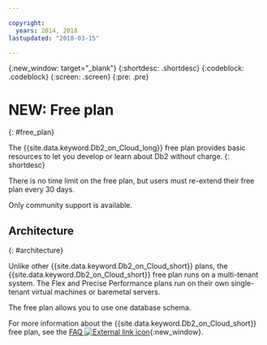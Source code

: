```yaml
---

copyright:
  years: 2014, 2018
lastupdated: "2018-03-15"

---
```


<!-- Attribute definitions --> 
{:new_window: target="_blank"}
{:shortdesc: .shortdesc}
{:codeblock: .codeblock}
{:screen: .screen}
{:pre: .pre}

# NEW: Free plan
{: #free_plan}

The {{site.data.keyword.Db2_on_Cloud_long}} free plan provides basic resources to let you develop or learn about Db2 without charge.
{: shortdesc}

There is no time limit on the free plan, but users must re-extend their free plan every 30 days.

Only community support is available. 
 
## Architecture
{: #architecture}

Unlike other {{site.data.keyword.Db2_on_Cloud_short}} plans, the {{site.data.keyword.Db2_on_Cloud_short}} free plan runs on a multi-tenant system. The Flex and Precise Performance plans run on their own single-tenant virtual machines or baremetal servers.
 
The free plan allows you to use one database schema.

For more information about the {{site.data.keyword.Db2_on_Cloud_short}} free plan, see the [FAQ ![External link icon](../../icons/launch-glyph.svg "External link icon")](https://ibm.biz/db2oc_free_plan_faq){:new_window}.

